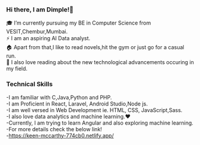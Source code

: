 ### Hi there, I am Dimple!:woman:
:mortar_board: I’m currently pursuing my BE in Computer Science from VESIT,Chembur,Mumbai.<br>
⚡ I am an aspiring AI Data analyst.<br>
:house: Apart from that,I like to read novels,hit the gym or just go for a casual run.<br>
🌱 I also love reading about the new technological advancements occuring in my field.<br>
### Technical Skills
-I am familiar with C,Java,Python and PHP.<br>
-I am Proficient in React, Laravel, Android Studio,Node js.<br>
-I am well versed in Web Development ie. HTML, CSS, JavaScript,Sass.<br>
-I also love data analytics and machine learning.:heart:<br>
-Currently, I am trying to learn Angular and also exploring machine learning. <br>
-For more details check the below link!<br>
-https://keen-mccarthy-774cb0.netlify.app/
 
<!--
**Dimple13/Dimple13** is a ✨ _special_ ✨ repository because its `README.md` (this file) appears on your GitHub profile.
-->
